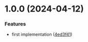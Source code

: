 # 1.0.0 (2024-04-12)


### Features

* first implementation ([4ed3f41](https://github.com/simonecorsi/mongodb-query-validator/commit/4ed3f4111003915f59b50e52ccaeefb5359203f5))
